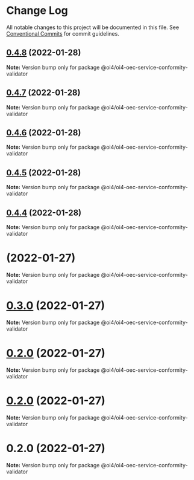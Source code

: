 # Change Log

All notable changes to this project will be documented in this file.
See [Conventional Commits](https://conventionalcommits.org) for commit guidelines.

## [0.4.8](https://github.com/OI4/oi4-service/compare/@oi4/oi4-oec-service-conformity-validator@0.4.7...@oi4/oi4-oec-service-conformity-validator@0.4.8) (2022-01-28)

**Note:** Version bump only for package @oi4/oi4-oec-service-conformity-validator





## [0.4.7](https://github.com/OI4/oi4-service/compare/@oi4/oi4-oec-service-conformity-validator@0.4.6...@oi4/oi4-oec-service-conformity-validator@0.4.7) (2022-01-28)

**Note:** Version bump only for package @oi4/oi4-oec-service-conformity-validator





## [0.4.6](https://github.com/OI4/oi4-service/compare/@oi4/oi4-oec-service-conformity-validator@0.4.5...@oi4/oi4-oec-service-conformity-validator@0.4.6) (2022-01-28)

**Note:** Version bump only for package @oi4/oi4-oec-service-conformity-validator





## [0.4.5](https://github.com/OI4/oi4-service/compare/@oi4/oi4-oec-service-conformity-validator@0.4.4...@oi4/oi4-oec-service-conformity-validator@0.4.5) (2022-01-28)

**Note:** Version bump only for package @oi4/oi4-oec-service-conformity-validator





## [0.4.4](https://github.com/OI4/oi4-service/compare/@oi4/oi4-oec-service-conformity-validator@0.3.0...@oi4/oi4-oec-service-conformity-validator@0.4.4) (2022-01-28)

**Note:** Version bump only for package @oi4/oi4-oec-service-conformity-validator





# [](https://github.com/OI4/oi4-service/compare/@oi4/oi4-oec-service-conformity-validator@0.3.0...@oi4/oi4-oec-service-conformity-validator@) (2022-01-27)

**Note:** Version bump only for package @oi4/oi4-oec-service-conformity-validator





# [0.3.0](https://github.com/OI4/oi4-service/compare/@oi4/oi4-oec-service-conformity-validator@0.2.0...@oi4/oi4-oec-service-conformity-validator@0.3.0) (2022-01-27)

**Note:** Version bump only for package @oi4/oi4-oec-service-conformity-validator





# [0.2.0](https://github.com/OI4/oi4-service/compare/@oi4/oi4-oec-service-conformity-validator@0.2.0...@oi4/oi4-oec-service-conformity-validator@0.2.0) (2022-01-27)

**Note:** Version bump only for package @oi4/oi4-oec-service-conformity-validator





# [0.2.0](https://github.com/OI4/oi4-service/compare/@oi4/oi4-oec-service-conformity-validator@0.2.0...@oi4/oi4-oec-service-conformity-validator@0.2.0) (2022-01-27)

**Note:** Version bump only for package @oi4/oi4-oec-service-conformity-validator





# 0.2.0 (2022-01-27)

**Note:** Version bump only for package @oi4/oi4-oec-service-conformity-validator
